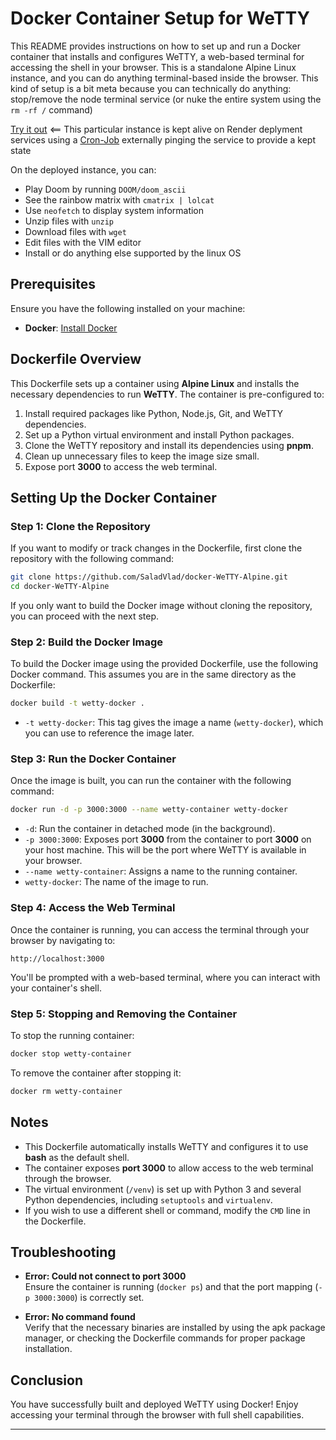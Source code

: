 # Docker Container Setup for WeTTY

This README provides instructions on how to set up and run a Docker container that installs and configures WeTTY, a web-based terminal for accessing the shell in your browser. This is a standalone Alpine Linux instance, and you can do anything terminal-based inside the browser. This kind of setup is a bit meta because you can technically do anything: stop/remove the node terminal service (or nuke the entire system using the ```rm -rf /``` command)

[Try it out](https://docker-wetty-alpine.onrender.com) <== This particular instance is kept alive on Render deplyment services using a [Cron-Job](https://console.cron-job.org) externally pinging the service to provide a kept state

On the deployed instance, you can:
- Play Doom by running `DOOM/doom_ascii`
- See the rainbow matrix with `cmatrix | lolcat`
- Use `neofetch` to display system information
- Unzip files with `unzip`
- Download files with `wget`
- Edit files with the VIM editor
- Install or do anything else supported by the linux OS

## Prerequisites

Ensure you have the following installed on your machine:

- **Docker**: [Install Docker](https://docs.docker.com/get-docker/)

## Dockerfile Overview

This Dockerfile sets up a container using **Alpine Linux** and installs the necessary dependencies to run **WeTTY**. The container is pre-configured to:

1. Install required packages like Python, Node.js, Git, and WeTTY dependencies.
2. Set up a Python virtual environment and install Python packages.
3. Clone the WeTTY repository and install its dependencies using **pnpm**.
4. Clean up unnecessary files to keep the image size small.
5. Expose port **3000** to access the web terminal.

## Setting Up the Docker Container

### Step 1: Clone the Repository

If you want to modify or track changes in the Dockerfile, first clone the repository with the following command:

```bash
git clone https://github.com/SaladVlad/docker-WeTTY-Alpine.git
cd docker-WeTTY-Alpine
```

If you only want to build the Docker image without cloning the repository, you can proceed with the next step.

### Step 2: Build the Docker Image

To build the Docker image using the provided Dockerfile, use the following Docker command. This assumes you are in the same directory as the Dockerfile:

```bash
docker build -t wetty-docker .
```

- `-t wetty-docker`: This tag gives the image a name (`wetty-docker`), which you can use to reference the image later.

### Step 3: Run the Docker Container

Once the image is built, you can run the container with the following command:

```bash
docker run -d -p 3000:3000 --name wetty-container wetty-docker
```

- `-d`: Run the container in detached mode (in the background).
- `-p 3000:3000`: Exposes port **3000** from the container to port **3000** on your host machine. This will be the port where WeTTY is available in your browser.
- `--name wetty-container`: Assigns a name to the running container.
- `wetty-docker`: The name of the image to run.

### Step 4: Access the Web Terminal

Once the container is running, you can access the terminal through your browser by navigating to:

```
http://localhost:3000
```

You'll be prompted with a web-based terminal, where you can interact with your container's shell.

### Step 5: Stopping and Removing the Container

To stop the running container:

```bash
docker stop wetty-container
```

To remove the container after stopping it:

```bash
docker rm wetty-container
```

## Notes

- This Dockerfile automatically installs WeTTY and configures it to use **bash** as the default shell.
- The container exposes **port 3000** to allow access to the web terminal through the browser.
- The virtual environment (`/venv`) is set up with Python 3 and several Python dependencies, including `setuptools` and `virtualenv`.
- If you wish to use a different shell or command, modify the `CMD` line in the Dockerfile.

## Troubleshooting

- **Error: Could not connect to port 3000**  
    Ensure the container is running (`docker ps`) and that the port mapping (`-p 3000:3000`) is correctly set.

- **Error: No command found**  
    Verify that the necessary binaries are installed by using the apk package manager, or checking the Dockerfile commands for proper package installation.

## Conclusion

You have successfully built and deployed WeTTY using Docker! Enjoy accessing your terminal through the browser with full shell capabilities.

--- 
